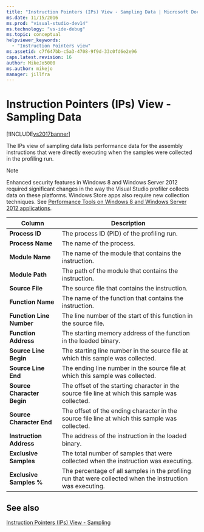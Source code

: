 ```yaml
---
title: "Instruction Pointers (IPs) View - Sampling Data | Microsoft Docs"
ms.date: 11/15/2016
ms.prod: "visual-studio-dev14"
ms.technology: "vs-ide-debug"
ms.topic: conceptual
helpviewer_keywords: 
  - "Instruction Pointers view"
ms.assetid: c7f647bb-c5a3-4708-9f9d-33c0fd6e2e96
caps.latest.revision: 16
author: MikeJo5000
ms.author: mikejo
manager: jillfra
---
```

# Instruction Pointers (IPs) View - Sampling Data
[!INCLUDE[vs2017banner](../includes/vs2017banner.md)]

The IPs view of sampling data lists performance data for the assembly instructions that were directly executing when the samples were collected in the profiling run.  
  
> [!NOTE]
> Enhanced security features in Windows 8 and Windows Server 2012 required significant changes in the way the Visual Studio profiler collects data on these platforms. Windows Store apps also require new collection techniques. See [Performance Tools on Windows 8 and Windows Server 2012 applications](../profiling/performance-tools-on-windows-8-and-windows-server-2012-applications.md).  
  
|Column|Description|  
|------------|-----------------|  
|**Process ID**|The process ID (PID) of the profiling run.|  
|**Process Name**|The name of the process.|  
|**Module Name**|The name of the module that contains the instruction.|  
|**Module Path**|The path of the module that contains the instruction.|  
|**Source File**|The source file that contains the instruction.|  
|**Function Name**|The name of the function that contains the instruction.|  
|**Function Line Number**|The line number of the start of this function in the source file.|  
|**Function Address**|The starting memory address of the function in the loaded binary.|  
|**Source Line Begin**|The starting line number in the source file at which this sample was collected.|  
|**Source Line End**|The ending line number in the source file at which this sample was collected.|  
|**Source Character Begin**|The offset of the starting character in the source file line at which this sample was collected.|  
|**Source Character End**|The offset of the ending character in the source file line at which this sample was collected.|  
|**Instruction Address**|The address of the instruction in the loaded binary.|  
|**Exclusive Samples**|The total number of samples that were collected when the instruction was executing.|  
|**Exclusive Samples %**|The percentage of all samples in the profiling run that were collected when the instruction was executing.|  
  
## See also  
 [Instruction Pointers (IPs) View - Sampling](../profiling/instruction-pointers-ips-view-dotnet-memory-sampling-data.md)
